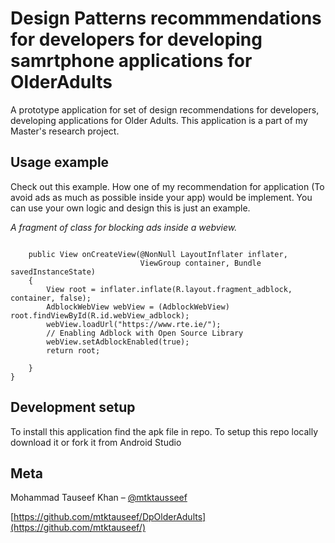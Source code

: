 # Design Patterns recommmendations for developers for developing samrtphone applications for OlderAdults
A prototype application for set of design recommendations for developers, developing applications for Older Adults. This application is a part of
my Master's research project. 

## Usage example

Check out this example. How one of my recommendation for application (To avoid ads as much as possible inside your app) would be implement. You can use your own logic and design this
is just an example.

_A fragment of class for blocking ads inside a webview._
```public class AdBlockFragment extends Fragment {

    public View onCreateView(@NonNull LayoutInflater inflater,
                             ViewGroup container, Bundle savedInstanceState)
    {
        View root = inflater.inflate(R.layout.fragment_adblock, container, false);
        AdblockWebView webView = (AdblockWebView) root.findViewById(R.id.webView_adblock);
        webView.loadUrl("https://www.rte.ie/");
        // Enabling Adblock with Open Source Library
        webView.setAdblockEnabled(true);
        return root;

    }
}
```

## Development setup

To install this application find the apk file in repo.
To setup this repo locally download it or fork it from Android Studio

## Meta

Mohammad Tauseef Khan – [@mtktausseef](https://twitter.com/mtktauseef)

[https://github.com/mtktauseef/DpOlderAdults](https://github.com/mtktauseef/)
